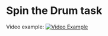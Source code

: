 # Spin the Drum task
Video example:
[![Video Example](http://img.youtube.com/vi/VtrmDhR7TPg/0.jpg)](https://youtu.be/VtrmDhR7TPg)
